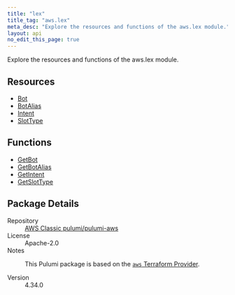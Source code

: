```yaml
---
title: "lex"
title_tag: "aws.lex"
meta_desc: "Explore the resources and functions of the aws.lex module."
layout: api
no_edit_this_page: true
---
```


<!-- WARNING: this file was generated by Pulumi Docs Generator. -->
<!-- Do not edit by hand unless you're certain you know what you are doing! -->

Explore the resources and functions of the aws.lex module.

<h2 id="resources">Resources</h2>
<ul class="api">
    <li><a href="bot/" title="Bot"><span class="api-symbol api-symbol--resource"></span>Bot</a></li>
    <li><a href="botalias/" title="BotAlias"><span class="api-symbol api-symbol--resource"></span>BotAlias</a></li>
    <li><a href="intent/" title="Intent"><span class="api-symbol api-symbol--resource"></span>Intent</a></li>
    <li><a href="slottype/" title="SlotType"><span class="api-symbol api-symbol--resource"></span>SlotType</a></li>
</ul>

<h2 id="functions">Functions</h2>
<ul class="api">
    <li><a href="getbot/" title="GetBot"><span class="api-symbol api-symbol--function"></span>GetBot</a></li>
    <li><a href="getbotalias/" title="GetBotAlias"><span class="api-symbol api-symbol--function"></span>GetBotAlias</a></li>
    <li><a href="getintent/" title="GetIntent"><span class="api-symbol api-symbol--function"></span>GetIntent</a></li>
    <li><a href="getslottype/" title="GetSlotType"><span class="api-symbol api-symbol--function"></span>GetSlotType</a></li>
</ul>

<h2 id="package-details">Package Details</h2>
<dl class="package-details">
	<dt>Repository</dt>
	<dd><a href="https://github.com/pulumi/pulumi-aws">AWS Classic pulumi/pulumi-aws</a></dd>
	<dt>License</dt>
	<dd>Apache-2.0</dd>
	<dt>Notes</dt>
	<dd><p>This Pulumi package is based on the <a href="https://github.com/hashicorp/terraform-provider-aws"><code>aws</code> Terraform Provider</a>.</p>
</dd>
	<dt>Version</dt>
	<dd>4.34.0</dd>
</dl>

